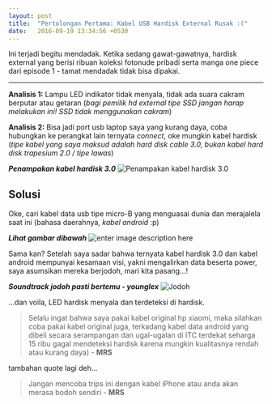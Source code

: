 ```yaml
---
layout: post
title:  "Pertolongan Pertama: Kabel USB Hardisk External Rusak :("
date:   2016-09-19 13:34:56 +0530
---
```

  
  Ini terjadi begitu mendadak. Ketika sedang gawat-gawatnya, hardisk external yang berisi ribuan koleksi fotonude pribadi serta manga one piece dari episode 1 - tamat mendadak tidak bisa dipakai. 


--------------------
**Analisis 1:** Lampu LED indikator tidak menyala, tidak ada suara cakram berputar atau getaran (*bagi pemilik hd external tipe SSD jangan harap melakukan ini! SSD tidak menggunakan cakram*)

**Analisis 2:** Bisa jadi port usb laptop saya yang kurang daya, coba hubungkan ke perangkat lain ternyata *connect*, oke mungkin kabel hardisk (*tipe kabel yang saya maksud adalah hard disk cable 3.0, bukan kabel hard disk trapesium 2.0 / tipe lawas*)

***Penampakan kabel hardisk 3.0***
![Penampakan kabel hardisk 3.0](http://imgur.com/H3JH9ML.jpg)

## **Solusi**

Oke, cari kabel data usb tipe micro-B yang menguasai dunia dan merajalela saat ini (bahasa daerahnya, *kabel android* :p)

***Lihat gambar dibawah***
![enter image description here](http://imgur.com/n9wTAgk.jpg)

Sama kan? Setelah saya sadar bahwa ternyata kabel hardisk 3.0 dan kabel android mempunyai kesamaan visi, yakni mengalirkan data beserta power, saya asumsikan mereka berjodoh, mari kita pasang...!

***Soundtrack jodoh pasti bertemu - younglex***
![Jodoh](http://imgur.com/37zlTmo.jpg)

...dan voila, LED hardisk menyala dan terdeteksi di hardisk. 

> Selalu ingat bahwa saya pakai kabel original hp xiaomi, maka silahkan coba pakai kabel original juga, terkadang kabel data android yang dibeli secara serampangan dan ugal-ugalan di ITC terdekat seharga 15 ribu gagal mendeteksi hardisk karena mungkin kualitasnya rendah atau kurang daya) - **MRS**

tambahan quote lagi deh...

> Jangan mencoba trips ini dengan kabel iPhone atau anda akan merasa bodoh sendiri - **MRS**

